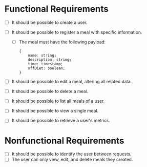 # Functional Requirements
- [ ] It should be possible to create a user.
- [ ] It should be possible to register a meal with specific information.
    - [ ] The meal must have the following payload:
        ```
        {
            name: string;
            description: string;
            time: timestamp;
            offDiet: boolean;
        }
        ```
- [ ] It should be possible to edit a meal, altering all related data.
- [ ] It should be possible to delete a meal.
- [ ] It should be possible to list all meals of a user.
- [ ] It should be possible to view a single meal.
- [ ] It should be possible to retrieve a user's metrics.


# Nonfunctional Requirements

- [ ] It should be possible to identify the user between requests.
- [ ] The user can only view, edit, and delete meals they created.